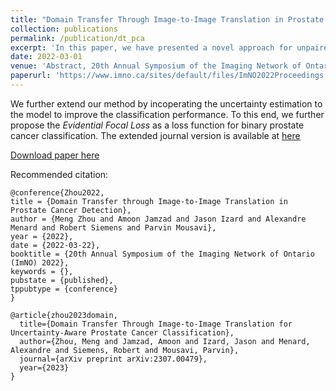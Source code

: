 ```yaml
---
title: "Domain Transfer Through Image-to-Image Translation in Prostate Cancer Detection"
collection: publications
permalink: /publication/dt_pca
excerpt: 'In this paper, we have presented a novel approach for unpaired image-to-image translation of prostate mp-MRI for classifying clinically significant PCa, to be applied in data-constrained settings. First, we introduce domain transfer, a novel pipeline to translate unpaired 3.0T multi-parametric prostate MRIs to 1.5T, to increase the number of training data. Second, we estimate the uncertainty of our models through an evidential deep learning approach; and leverage the dataset filtering technique during the training process. Furthermore, we introduce a simple, yet efficient Evidential Focal Loss that incorporates the focal loss with evidential uncertainty to train our model. Experiments have shown the superior performance of the proposed approach.'
date: 2022-03-01
venue: 'Abstract, 20th Annual Symposium of the Imaging Network of Ontario (ImNO)'
paperurl: 'https://www.imno.ca/sites/default/files/ImNO2022Proceedings.pdf'
---
```


We further extend our method by incoperating the uncertainty estimation to the model to improve the classification performance. To this end, we further propose the *Evidential Focal Loss* as a loss function for binary prostate cancer classification. The extended journal version is available at [here](https://arxiv.org/abs/2307.00479)

[Download paper here](http://simonZhou86.github.io/files/dt_pca.pdf)

Recommended citation:

```{bibtex}
@conference{Zhou2022,
title = {Domain Transfer through Image-to-Image Translation in Prostate Cancer Detection},
author = {Meng Zhou and Amoon Jamzad and Jason Izard and Alexandre Menard and Robert Siemens and Parvin Mousavi},
year = {2022},
date = {2022-03-22},
booktitle = {20th Annual Symposium of the Imaging Network of Ontario (ImNO) 2022},
keywords = {},
pubstate = {published},
tppubtype = {conference}
}
```

```{bibtex}
@article{zhou2023domain,
  title={Domain Transfer Through Image-to-Image Translation for Uncertainty-Aware Prostate Cancer Classification},
  author={Zhou, Meng and Jamzad, Amoon and Izard, Jason and Menard, Alexandre and Siemens, Robert and Mousavi, Parvin},
  journal={arXiv preprint arXiv:2307.00479},
  year={2023}
}
```